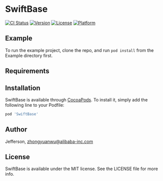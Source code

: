 # SwiftBase

[![CI Status](https://img.shields.io/travis/Jefferson/SwiftBase.svg?style=flat)](https://travis-ci.org/Jefferson/SwiftBase)
[![Version](https://img.shields.io/cocoapods/v/SwiftBase.svg?style=flat)](https://cocoapods.org/pods/SwiftBase)
[![License](https://img.shields.io/cocoapods/l/SwiftBase.svg?style=flat)](https://cocoapods.org/pods/SwiftBase)
[![Platform](https://img.shields.io/cocoapods/p/SwiftBase.svg?style=flat)](https://cocoapods.org/pods/SwiftBase)

## Example

To run the example project, clone the repo, and run `pod install` from the Example directory first.

## Requirements

## Installation

SwiftBase is available through [CocoaPods](https://cocoapods.org). To install
it, simply add the following line to your Podfile:

```ruby
pod 'SwiftBase'
```

## Author

Jefferson, zhongyuanwu@alibaba-inc.com

## License

SwiftBase is available under the MIT license. See the LICENSE file for more info.
